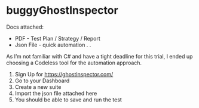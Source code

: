 # buggyGhostInspector

Docs attached:
- PDF - Test Plan / Strategy / Report
- Json File - quick automation
.
.

As I’m not familiar with C# and have a tight deadline for this trial, I ended up choosing a Codeless tool for the automation approach.

1. Sign Up for https://ghostinspector.com/
2. Go to your Dashboard
3. Create a new suite
4. Import the json file attached here
5. You should be able to save and run the test
